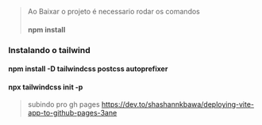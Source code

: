 
> Ao Baixar o projeto é necessario rodar os comandos
>#### npm install


### Instalando o tailwind
#### npm install -D tailwindcss postcss autoprefixer
#### npx tailwindcss init -p

> subindo pro gh pages https://dev.to/shashannkbawa/deploying-vite-app-to-github-pages-3ane